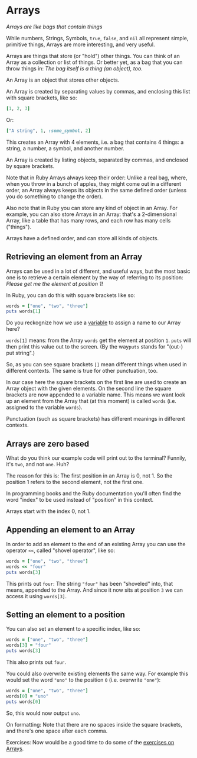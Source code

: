# Arrays

*Arrays are like bags that contain things*

While numbers, Strings, Symbols, `true`, `false`, and `nil` all represent
simple, primitive things, Arrays are more interesting, and very useful.

Arrays are things that store (or "hold") other things. You can think of an
Array as a collection or list of things. Or better yet, as a bag that you can
throw things in: *The bag itself is a thing (an object), too*.

<p class="hint">
An Array is an object that stores other objects.
</p>

An Array is created by separating values by commas, and enclosing this list
with square brackets, like so:

```ruby
[1, 2, 3]
```

Or:

```ruby
["A string", 1, :some_symbol, 2]
```

This creates an Array with 4 elements, i.e. a bag that contains 4 things: a
string, a number, a symbol, and another number.

<p class="hint">
An Array is created by listing objects, separated by commas, and enclosed by square brackets.
</p>

Note that in Ruby Arrays always keep their order: Unlike a real bag, where,
when you throw in a bunch of apples, they might come out in a different order,
an Array always keeps its objects in the same defined order (unless you do
something to change the order).

Also note that in Ruby you can store any kind of object in an Array. For
example, you can also store Arrays in an Array: that's a 2-dimensional Array,
like a table that has many rows, and each row has many cells ("things").

<p class="hint">
Arrays have a defined order, and can store all kinds of objects.
</p>

## Retrieving an element from an Array

Arrays can be used in a lot of different, and useful ways, but the most basic
one is to retrieve a certain element by the way of referring to its position:
*Please get me the element at position 1!*

In Ruby, you can do this with square brackets like so:

```ruby
words = ["one", "two", "three"]
puts words[1]
```

Do you reckognize how we use a [variable](/variables_1.html) to assign a name
to our Array here?

`words[1]` means: from the Array `words` get the element at position
`1`. `puts` will then print this value out to the screen. (By the way`puts`
stands for "(out-) put string".)

So, as you can see square brackets `[]` mean different things when used in
different contexts. The same is true for other punctuation, too.

In our case here the square brackets on the first line are used to create an
Array object with the given elements. On the second line the square brackets
are now appended to a variable name. This means we want look up an element from
the Array that (at this moment) is called `words` (i.e. assigned to the
variable `words`).

<p class="hint">
Punctuation (such as square brackets) has different meanings in different contexts.
</p>

## Arrays are zero based

What do you think our example code will print out to the terminal? Funnily,
it's `two`, and not `one`. Huh?

The reason for this is: The first position in an Array is 0, not 1. So the
position 1 refers to the second element, not the first one.

In programming books and the Ruby documentation you'll often find the word
"index" to be used instead of "position" in this context.

<p class="hint">
Arrays start with the index 0, not 1.
</p>

## Appending an element to an Array

In order to add an element to the end of an existing Array you can use the
operator `<<`, called "shovel operator", like so:

```ruby
words = ["one", "two", "three"]
words << "four"
puts words[3]
```

This prints out `four`: The string `"four"` has been "shoveled" into, that
means, appended to the Array. And since it now sits at position `3` we can
access it using `words[3]`.

## Setting an element to a position

You can also set an element to a specific index, like so:

```ruby
words = ["one", "two", "three"]
words[3] = "four"
puts words[3]
```

This also prints out `four`.

You could also overwrite existing elements the same way. For example this
would set the word `"uno"` to the position `0` (i.e. overwrite `"one"`):

```ruby
words = ["one", "two", "three"]
words[0] = "uno"
puts words[0]
```

So, this would now output `uno`.

<p class="hint formatting">
On formatting: Note that there are no spaces inside the square brackets,
and there's one space after each comma.
</p>

Exercises: Now would be a good time to do some of the [exercises on
Arrays](/exercises/arrays_1.html).

